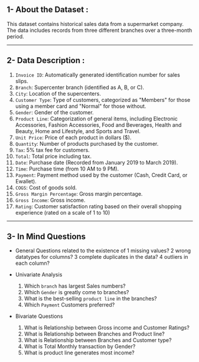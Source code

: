 ## 1- About the Dataset :
This dataset contains historical sales data from a supermarket company. The data includes records from three different branches over a three-month period.
____________________________________________________________________________
## 2- Data Description :
1. `Invoice ID`: Automatically generated identification number for sales slips.
2. `Branch`: Supercenter branch (identified as A, B, or C).
3. `City`: Location of the supercenters.
4. `Customer Type`: Type of customers, categorized as "Members" for those using a member card and "Normal" for those without.
5. `Gender`: Gender of the customer.
6. `Product Line`: Categorization of general items, including Electronic Accessories, Fashion Accessories, Food and Beverages, Health and Beauty, Home and Lifestyle, and Sports and Travel.
7. `Unit Price`: Price of each product in dollars ($).
8. `Quantity`: Number of products purchased by the customer.
9. `Tax`: 5% tax fee for customers.
10. `Total`: Total price including tax.
11. `Date`: Purchase date (Recorded from January 2019 to March 2019).
12. `Time`: Purchase time (from 10 AM to 9 PM).
13. `Payment`: Payment method used by the customer (Cash, Credit Card, or Ewallet).
14. `COGS`: Cost of goods sold.
15. `Gross Margin Percentage`: Gross margin percentage.
16. `Gross Income`: Gross income.
17. `Rating`: Customer satisfaction rating based on their overall shopping experience (rated on a scale of 1 to 10)
_________________________________________________________________________________
## 3- In Mind Questions
- General Questions related to the existence of
  1 missing values?
  2 wrong datatypes for columns?
  3 complete duplicates in the data?
  4 outliers in each column?

- Univariate Analysis
  1.  Which `branch` has largest Sales numbers?
  2. Which `Gender` is greatly come to branches?
  3. What is the best-selling `product line` in the branches?
  4. Which `Payment` Customers preferred?

- Bivariate Questions
  1. What is Relationship between Gross income and Customer Ratings?
  2. What is Relationship between Branches and Product line?
  3. What is Relationship between Branches and Customer type?
  4. What is Total Monthly transaction by Gender?
  5. What is product line generates most income?

